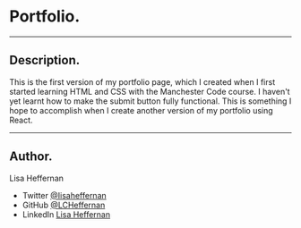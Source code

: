 # Portfolio.
___
## Description.
This is the first version of my portfolio page, which I created when I first started learning HTML and CSS with the Manchester Code course. I haven't yet learnt how to make the submit button fully functional. This is something I hope to accomplish when I create another version of my portfolio using React.

___
## Author.
Lisa Heffernan

* Twitter [@Iisaheffernan](https://twitter.com/Iisaheffernan)
* GitHub [@LCHeffernan](https://github.com/LCHeffernan)
* LinkedIn [Lisa Heffernan](https://www.linkedin.com/in/lisa-heffernan-54b61312a)

